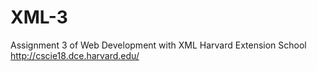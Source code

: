 # XML-3
Assignment 3 of Web Development with XML Harvard Extension School http://cscie18.dce.harvard.edu/
